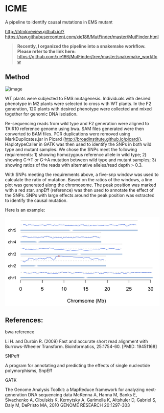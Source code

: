 # ICME

A pipeline to identify causal mutations in EMS mutant

http://htmlpreview.github.io/?https://raw.githubusercontent.com/xie186/MutFinder/master/MutFinder.html


> __Recently, I organized the pipeline into a snakemake workflow. Please refer to the link here:__ https://github.com/xie186/MutFinder/tree/master/snakemake_workflow

## Method

![image](https://user-images.githubusercontent.com/20909751/129656288-3beeef69-f40c-4616-9621-74bc7e2019f3.png)

WT plants were subjected to EMS mutagenesis. Individuals with desired phenotype in M2 plants were selected to cross with WT plants. In the F2 generation, 120 plants with desired phenotype were collected and mixed together for genomic DNA isolation. 

Re-sequencing reads from wild type and F2 generation were aligned to TAIR10 reference genome using bwa. SAM files generated were then converted to BAM files. PCR duplications were removed using MarkDuplicates.jar in Picard (http://broadinstitute.github.io/picard/). HaplotypeCaller in GATK was then used to identify the SNPs in both wild type and mutant samples. We chose the SNPs meet the following requirements: 1) showing homozygous reference allele in wild type; 2) showing C->T or G->A mutation between wild type and mutant samples; 3) showing ratios of the reads with alternative alleles/read depth > 0.3.

With SNPs meeting the requirements above, a five-snp window was used to calculate the ratio of mutation. Based on the ratios of the windows, a line plot was generated along the chromosome. The peak position was marked with a red star. snpEff (reference) was then used to annotate the effect of the SNPs. SNPs with large effects around the peak position was extracted to identify the causal mutation.

Here is an example: 

![image](https://raw.githubusercontent.com/xie186/MutFinder/master/example_fig.PNG)

## References:

bwa reference

Li H. and Durbin R. (2009) Fast and accurate short read alignment with Burrows-Wheeler Transform. Bioinformatics, 25:1754-60. [PMID: 19451168]

SNPeff

A program for annotating and predicting the effects of single nucleotide polymorphisms, SnpEff

GATK

The Genome Analysis Toolkit: a MapReduce framework for analyzing next-generation DNA sequencing data McKenna A, Hanna M, Banks E, Sivachenko A, Cibulskis K, Kernytsky A, Garimella K, Altshuler D, Gabriel S, Daly M, DePristo MA, 2010 GENOME RESEARCH 20:1297-303



